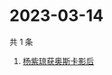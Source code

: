 # 2023-03-14

共 1 条

<!-- BEGIN -->
<!-- 最后更新时间 Tue Mar 14 2023 07:12:24 GMT+0800 (China Standard Time) -->

1. [杨紫琼获奥斯卡影后](https://www.zhihu.com/search?q=杨紫琼获奥斯卡影后)

<!-- END -->
